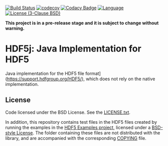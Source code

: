[![Build Status](https://travis-ci.org/magicDGS/hdf5j.svg?branch=master)](https://travis-ci.org/magicDGS/hdf5j)
[![codecov](https://codecov.io/gh/magicDGS/hdf5j/branch/master/graph/badge.svg)](https://codecov.io/gh/magicDGS/hdf5j)
[![Codacy Badge](https://api.codacy.com/project/badge/Grade/3c8c778697a2423eacb834550a80e7cc)](https://www.codacy.com/app/daniel-gomez-sanchez/hdf5j?utm_source=github.com&amp;utm_medium=referral&amp;utm_content=magicDGS/hdf5j&amp;utm_campaign=Badge_Grade)
[![Language](http://img.shields.io/badge/language-java-brightgreen.svg)](https://www.java.com/)
[![License (3-Clause BSD)](https://img.shields.io/badge/license-BSD%203--Clause-blue.svg)](https://opensource.org/licenses/BSD-3-Clause)

**This project is in a pre-release stage and it is subject to change without warning.**

# HDF5j: Java Implementation for HDF5

Java implementation for the 
HDF5 file format](https://support.hdfgroup.org/HDF5/), which does not 
rely on the native implementation.

## License

Code licensed under the BSD License. See the 
[LICENSE.txt](https://github.com/magicDGS/hdf5jblob/master/LICENSE.TXT).

In addition, this repository contains test files in the HDF5 files 
created by running the examples in the 
[HDF5 Examples project](https://bitbucket.hdfgroup.org/projects/HDFFV/repos/hdf5-examples),
licensed under a 
[BSD-style License](https://support.hdfgroup.org/products/licenses.html). 
The folder containing these files are not distributed with the library,
and are accompanied with the corresponding 
[COPYING](https://github.com/magicDGS/hdf5j/blob/master/src/test/resources/HDF5/exbyapi/COPYING) 
file.

